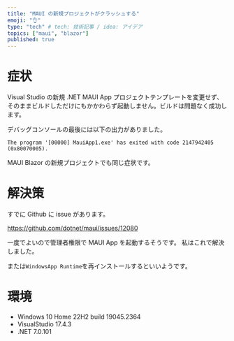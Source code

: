 ```yaml
---
title: "MAUI の新規プロジェクトがクラッシュする"
emoji: "👌"
type: "tech" # tech: 技術記事 / idea: アイデア
topics: ["maui", "blazor"]
published: true
---
```


# 症状

Visual Studio の新規 .NET MAUI App プロジェクトテンプレートを変更せず、そのままビルドしただけにもかかわらず起動しません。ビルドは問題なく成功します。

デバッグコンソールの最後には以下の出力がありました。

```
The program '[00000] MauiApp1.exe' has exited with code 2147942405 (0x80070005).
```

MAUI Blazor の新規プロジェクトでも同じ症状です。

# 解決策

すでに Github に issue があります。

https://github.com/dotnet/maui/issues/12080

一度でよいので管理者権限で MAUI App を起動するそうです。
私はこれで解決しました。

または`WindowsApp Runtime`を再インストールするといいようです。

# 環境

 - Windows 10 Home 22H2 build 19045.2364
 - VisualStudio 17.4.3
 - .NET 7.0.101
